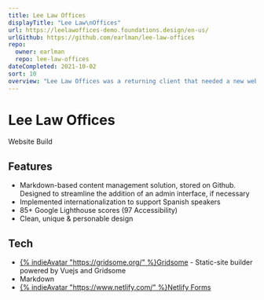 ```yaml
---
title: Lee Law Offices
displayTitle: "Lee Law\nOffices"
url: https://leelawoffices-demo.foundations.design/en-us/
urlGithub: https://github.com/earlman/lee-law-offices
repo:
  owner: earlman
  repo: lee-law-offices
dateCompleted: 2021-10-02
sort: 10
overview: "Lee Law Offices was a returning client that needed a new website built from scratch. They are a boutique law firm based in California specializing in Employment Law."
---
```

# Lee Law Offices

Website Build

## Features

- Markdown-based content management solution, stored on Github. Designed to streamline the addition of an admin interface, if necessary
- Implemented internationalization to support Spanish speakers
- 85+ Google Lighthouse scores (97 Accessibility)
- Clean, unique & personable design

## Tech

- [{% indieAvatar "https://gridsome.org/" %}Gridsome](https://gridsome.org/) - Static-site builder powered by Vuejs and Gridsome
- Markdown
- [{% indieAvatar "https://www.netlify.com/" %}Netlify Forms](https://www.netlify.com/products/forms/)
<!-- - [Shipwright CSS](/personal-projects/shipwright-css) - My personal CSS/SASS methodology -->

